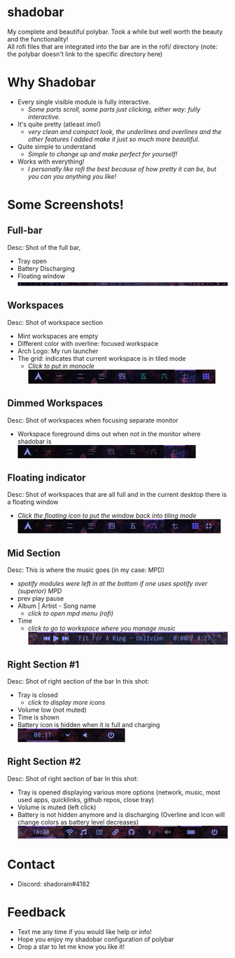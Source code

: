 # shadobar
My complete and beautiful polybar. Took a while but well worth the beauty and the functionality!  
All rofi files that are integrated into the bar are in the rofi/ directory (note: the polybar doesn't link to the specific directory here)  

# Why Shadobar
* Every single visible module is fully interactive.
  * *Some parts scroll, some parts just clicking, either way: fully interactive.*
* It's quite pretty (atleast imo!)
  * *very clean and compact look, the underlines and overlines and the other features I added make it just so much more beautiful.*
* Quite simple to understand
  * *Simple to change up and make perfect for yourself!*
* Works with everything!
  * *I personally like rofi the best because of how pretty it can be, but you can you anything you like!*

# Some Screenshots!
## Full-bar
Desc: Shot of the full bar,
* Tray open
* Battery Discharging
* Floating window
![Full-bar Shot](screeny5.png)

## Workspaces
Desc: Shot of workspace section
* Mint workspaces are empty
* Different color with overline: focused workspace
* Arch Logo: My run launcher
* The grid: indicates that current workspace is in tiled mode
  * *Click to put in monocle*
![Workspace + Run launcher shot](screeny7.png)

## Dimmed Workspaces
Desc: Shot of workspaces when focusing separate monitor
* Workspace foreground dims out when not in the monitor where shadobar is
![Dimmed workspaces](screeny6.png)

## Floating indicator
Desc: Shot of workspaces that are all full and in the current desktop there is a floating window
* *Click the floating icon to put the window back into tiling mode*
![Floating indicator](screeny4.png)

## Mid Section
Desc: This is where the music goes (in my case: MPD)
* *spotify modules were left in at the bottom if one uses spotify over (superior) MPD*
* prev play pause
* Album | Artist - Song name 
  * *click to open mpd menu (rofi)*
* Time
  * *click to go to workspace where you manage music*
![Mid Section](screeny2.png)

## Right Section #1
Desc: Shot of right section of the bar
In this shot:
* Tray is closed
  * *click to display more icons*
* Volume low (not muted)
* Time is shown
* Battery icon is hidden when it is full and charging
![Right Section #1](screeny1.png)

## Right Section #2
Desc: Shot of right section of bar
In this shot:
* Tray is opened displaying various more options (network, music, most used apps, quicklinks, github repos, close tray)
* Volume is muted (left click)
* Battery is not hidden anymore and is discharging (Overline and icon will change colors as battery level decreases)
![Right Section #2](screeny3.png)


# Contact
* Discord: shadorain#4182

# Feedback
* Text me any time if you would like help or info!
* Hope you enjoy my shadobar configuration of polybar
* Drop a star to let me know you like it!
